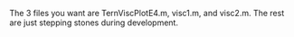 The 3 files you want are TernViscPlotE4.m, visc1.m, and visc2.m. The rest are just stepping stones during development.
